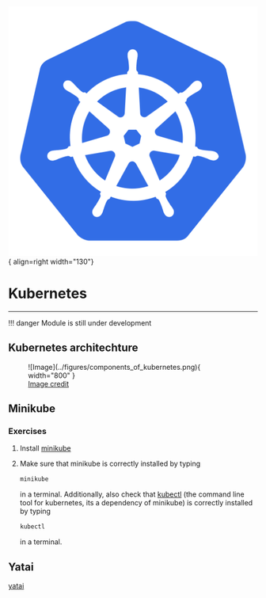 ![Logo](../figures/icons/kubernetes.png){ align=right width="130"}

# Kubernetes


---

!!! danger
    Module is still under development

## Kubernetes architechture

<figure markdown>
  ![Image](../figures/components_of_kubernetes.png){ width="800" }
  <figcaption> <a href="https://kubernetes.io/docs/concepts/overview/components/"> Image credit </a> </figcaption>
</figure>

## Minikube

### Exercises

1. Install [minikube](https://minikube.sigs.k8s.io/docs/start/)

2. Make sure that minikube is correctly installed by typing

   ```bash
   minikube
   ```

   in a terminal. Additionally, also check that [kubectl](https://kubernetes.io/docs/reference/kubectl/kubectl/) (the
   command line tool for kubernetes, its a dependency of minikube) is correctly installed by typing

   ```bash
   kubectl
   ```

   in a terminal.

## Yatai

[yatai](https://github.com/bentoml/Yatai)
